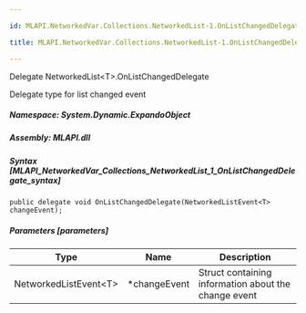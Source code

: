 ```yaml
---

id: MLAPI.NetworkedVar.Collections.NetworkedList-1.OnListChangedDelegate

title: MLAPI.NetworkedVar.Collections.NetworkedList-1.OnListChangedDelegate

---
```


Delegate NetworkedList\<T\>.OnListChangedDelegate

<div class="markdown level0 summary" markdown="1">

Delegate type for list changed event

</div>

<div class="markdown level0 conceptual" markdown="1">

</div>

##### **Namespace**: System.Dynamic.ExpandoObject

##### **Assembly**: MLAPI.dll

##### Syntax [MLAPI_NetworkedVar_Collections_NetworkedList_1_OnListChangedDelegate_syntax]

    public delegate void OnListChangedDelegate(NetworkedListEvent<T> changeEvent);

##### Parameters [parameters]

| Type                    | Name          | Description                                          |
|-------------------------|---------------|------------------------------------------------------|
| NetworkedListEvent\<T\> | \*changeEvent | Struct containing information about the change event |
